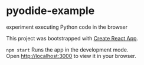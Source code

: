 # pyodide-example
experiment executing Python code in the browser

This project was bootstrapped with [Create React App](https://github.com/facebook/create-react-app).

`npm start` Runs the app in the development mode.\
Open [http://localhost:3000](http://localhost:3000) to view it in your browser.
